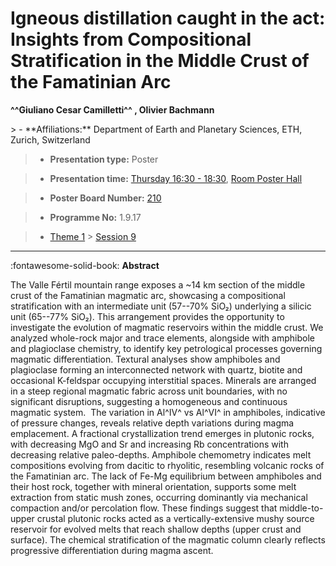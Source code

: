 # Igneous distillation caught in the act: Insights from Compositional Stratification in the Middle Crust of the Famatinian Arc

**^^Giuliano Cesar Camilletti^^ , Olivier Bachmann**

<!-- more -->> - **Affiliations:** Department of Earth and Planetary Sciences, ETH, Zurich, Switzerland 

> - **Presentation type:** Poster

> - **Presentation time:** [Thursday 16:30 - 18:30](../sessions_comparison.md#__tabbed_3_6), [Room Poster Hall](../maps_venue.md#__tabbed_1_1)

> - **Poster Board Number:** [210](../map_poster_boards.md#thursday)

> - **Programme No:** 1.9.17

> - [Theme 1](../theme1.md) > [Session 9](../sessions/session-1-9.md)

--- 

:fontawesome-solid-book: **Abstract**

The Valle Fértil mountain range exposes a ~14 km section of the middle crust of the Famatinian magmatic arc, showcasing a compositional stratification with an intermediate unit (57--70% SiO₂) underlying a silicic unit (65--77% SiO₂). This arrangement provides the opportunity to investigate the evolution of magmatic reservoirs within the middle crust.
We analyzed whole-rock major and trace elements, alongside with amphibole and plagioclase chemistry, to identify key petrological processes governing magmatic differentiation. Textural analyses show amphiboles and plagioclase forming an interconnected network with quartz, biotite and occasional K-feldspar occupying interstitial spaces. Minerals are arranged in a steep regional magmatic fabric across unit boundaries, with no significant disruptions, suggesting a homogeneous and continuous magmatic system.
 The variation in Al^IV^ vs Al^VI^ in amphiboles, indicative of pressure changes, reveals relative depth variations during magma emplacement. A fractional crystallization trend emerges in plutonic rocks, with decreasing MgO and Sr and increasing Rb concentrations with decreasing relative paleo-depths. Amphibole chemometry indicates melt compositions evolving from dacitic to rhyolitic, resembling volcanic rocks of the Famatinian arc. The lack of Fe-Mg equilibrium between amphiboles and their host rock, together with mineral orientation, supports some melt extraction from static mush zones, occurring dominantly via mechanical compaction and/or percolation flow. These findings suggest that middle-to-upper crustal plutonic rocks acted as a vertically-extensive mushy source reservoir for evolved melts that reach shallow depths (upper crust and surface). The chemical stratification of the magmatic column clearly reflects progressive differentiation during magma ascent.

